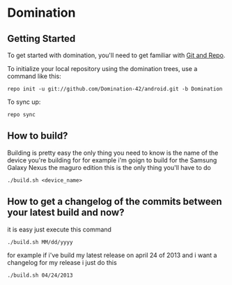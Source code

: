 Domination
==========

Getting Started
---------------

To get started with domination, you'll need to get
familiar with [Git and Repo](http://source.android.com/source/using-repo.html).

To initialize your local repository using the domination trees, use a command like this:

    repo init -u git://github.com/Domination-42/android.git -b Domination

To sync up:

    repo sync


How to build?
-------------

Building is pretty easy the only thing you need to know is the name of the device you're building for
for example i'm goign to build for the Samsung Galaxy Nexus the maguro edition
this is the only thing you'll have to do

    ./build.sh <device_name>


How to get a changelog of the commits between your latest build and now?
------------------------------------------------------------------------

it is easy just execute this command

    ./build.sh MM/dd/yyyy

for example if i've build my latest release on april 24 of 2013 and i want a changelog for my release i just do this

    ./build.sh 04/24/2013


